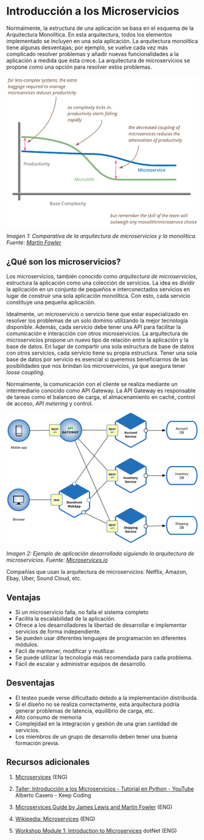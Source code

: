 # Introducción a los Microservicios

Normalmente, la estructura de una aplicación se basa en el esquema de la Arquitectura Monolítica. En esta arquitectura, todos los elementos implementado se incluyen en una sola aplicación. La arquitectura monolítica tiene algunas desventajas; por ejemplo, se vuelve cada vez más complicado resolver problemas y añadir nuevas funcionalidades a la aplicación a medida que ésta crece. La arquitectura de microservicios se propone como una opción para resolver estos problemas.

![Comparativa de la arquitectura de microservicios y la monolítica](imgs/productivity_martin_fowler.png)

*Imagen 1: Comparativa de la arquitectura de microservicios y la monolítica. Fuente: [Martin Fowler](https://www.martinfowler.com/bliki/MicroservicePremium.html)*

## ¿Qué son los microservicios?

Los microservicios, también conocido como *arquitectura de microservicios*, estructura la aplicación como una colección de servicios. La idea es dividir la aplicación en un conjunto de pequeños e interconectados servicios en lugar de construir una sola aplicación monolítica. Con esto, cada servicio constituye una pequeña aplicación.

Idealmente, un microservicio o servicio tiene que estar especializado en resolver los problemas de un solo dominio utilizando la mejor tecnología disponible. Además, cada servicio debe tener una API para facilitar la comunicación e interacción con otros microservicios. La arquitectura de microservicios propone un nuevo tipo de relación entre la aplicación y la base de datos. En lugar de compartir una sola estructura de base de datos con otros servicios, cada servicio tiene su propia estructura. Tener una sola base de datos por servicio es esencial si queremos beneficiarnos de las posibilidades que nos brindan los microservicios, ya que asegura tener *loose coupling*.

Normalmente, la comunicación con el cliente se realiza mediante un intermediario conocido como API Gateway. La API Gateway es responsable de tareas como el balanceo de carga, el almacenamiento en caché, control de acceso, *API metering* y control.

![Ejemplo de aplicación desarrollada siguiendo la arquitectura de microservicios](imgs/Microservice_Architecture.png)

*Imagen 2: Ejemplo de aplicación desarrollada siguiendo la arquitectura de microservicios. Fuente: [Microservices.io](https://microservices.io/)*

Compañías que usan la arquitectura de microservicios: Netflix, Amazon, Ebay, Uber, Sound Cloud, etc.

## Ventajas

* Si un microservicio falla, no falla el sistema completo
* Facilita la escalabilidad de la aplicación.
* Ofrece a los desarrolladores la libertad de desarrollar e implementar servicios de forma independiente.
* Se pueden usar diferentes lenguajes de programación en diferentes módulos.
* Fácil de mantener, modificar y reutilizar.
* Se puede utilizar la tecnología más recomendada para cada problema.
* Fácil de escalar y administrar equipos de desarrollo.

## Desventajas

* El testeo puede verse dificultado debido a la implementación distribuida.
* Si el diseño no se realiza correctamente, esta arquitectura podría generar problemas de latencia, equilibrio de carga, etc.
* Alto consumo de memoria
* Complejidad en la integración y gestión de una gran cantidad de servicios.
* Los miembros de un grupo de desarrollo deben tener una buena formación previa.

## Recursos adicionales

1. [Microservices](https://microservices.io/) (ENG)

1. [Taller: Introducción a los Microservicios - Tutorial en Python - YouTube](https://www.youtube.com/watch?v=KHD9wvzmpj4&ab_channel=KeepCoding-Cursosdeprogramaci%C3%B3n) 
Alberto Casero - Keep Coding

1. [Microservices Guide by James Lewis and Martin Fowler](https://www.martinfowler.com/microservices/) (ENG)

1. [Wikipedia: Microservices](https://en.wikipedia.org/wiki/Microservices) (ENG)

1. [Workshop Module 1: Introduction to Microservices](https://www.youtube.com/watch?v=jMDufMYAsmw) dotNet (ENG)